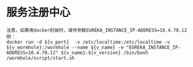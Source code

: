 # 服务注册中心

    注意，如果用docker封装时，请传参数EUREKA_INSTANCE_IP-ADDRESS=10.4.70.12
    例：
    docker run -d ${v_port}  -v /etc/localtime:/etc/localtime -v ${v_wormhole}:/wormhole --name ${v_name} -e "EUREKA_INSTANCE_IP-ADDRESS=10.4.70.12" ${v_name}:${v_version} /bin/bash /wormhole/script/start.sh
